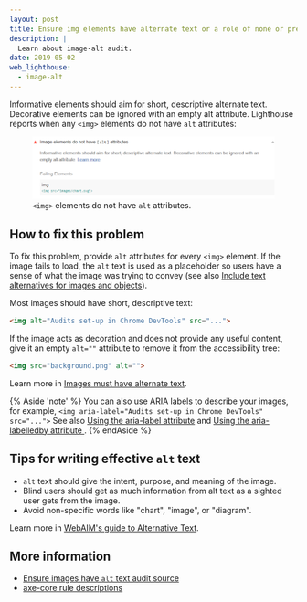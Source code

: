 ```yaml
---
layout: post
title: Ensure img elements have alternate text or a role of none or presentation
description: |
  Learn about image-alt audit.
date: 2019-05-02
web_lighthouse:
  - image-alt
---
```


Informative elements should aim for short, descriptive alternate text.
Decorative elements can be ignored with an empty alt attribute.
Lighthouse reports when any `<img>` elements do not have `alt` attributes:

<figure class="w-figure">
  <img class="w-screenshot w-screenshot--filled" src="image-alt.png" alt="Lighthouse audit showing <img> elements do not have alt attributes">
  <figcaption class="w-figcaption">
    <code>&lt;img></code> elements do not have <code>alt</code> attributes.
  </figcaption>
</figure>


## How to fix this problem

To fix this problem,
provide `alt` attributes for every `<img>` element.
If the image fails to load,
the `alt` text is used as a placeholder
so users have a sense of what the image was trying to convey
(see also
[Include text alternatives for images and objects](/labels-and-text-alternatives#include-text-alternatives-for-images-and-objects)).

Most images should have short, descriptive text:

```html
<img alt="Audits set-up in Chrome DevTools" src="...">
```

If the image acts as decoration and does not provide any useful content,
give it an empty `alt=""` attribute to remove it from the accessibility tree:

```html
<img src="background.png" alt="">
```

Learn more in [Images must have alternate text](https://dequeuniversity.com/rules/axe/3.3/image-alt?application=lighthouse).

{% Aside 'note' %}
You can also use ARIA labels to describe your images, for example,
`<img aria-label="Audits set-up in Chrome DevTools" src="...">`
See also
[Using the aria-label attribute](https://developer.mozilla.org/en-US/docs/Web/Accessibility/ARIA/ARIA_Techniques/Using_the_aria-label_attribute) and
[Using the aria-labelledby attribute
](https://developer.mozilla.org/en-US/docs/Web/Accessibility/ARIA/ARIA_Techniques/Using_the_aria-labelledby_attribute).
{% endAside %}

## Tips for writing effective `alt` text

- `alt` text should give the intent, purpose, and meaning of the image.
- Blind users should get as much information from alt text as a sighted user gets from the image.
- Avoid non-specific words like "chart", "image", or "diagram".

Learn more in
[WebAIM's guide to Alternative Text](https://webaim.org/techniques/alttext/).

<!--
## How this audit impacts overall Lighthouse score

Todo. I have no idea how accessibility scoring is working!
-->
## More information

- [Ensure images have `alt` text audit source](https://github.com/GoogleChrome/lighthouse/blob/master/lighthouse-core/audits/accessibility/image-alt.js)
- [axe-core rule descriptions](https://github.com/dequelabs/axe-core/blob/develop/doc/rule-descriptions.md)
